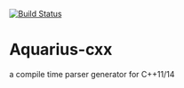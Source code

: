 [![Build Status](https://travis-ci.org/sekiguchi-nagisa/Aquarius-cxx.svg?branch=master)](https://travis-ci.org/sekiguchi-nagisa/Aquarius-cxx)

# Aquarius-cxx
a compile time parser generator for C++11/14
